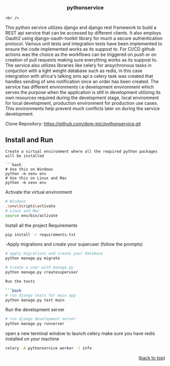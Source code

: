 
<h3 align="center">pythonservice</h3>

    
    <br />

This python service utilizes django and django rest framework to build a REST api service that can be accessed by different clients. It also employs Oauth2 using django-oauth-toolkit 
library for much a secure authentication protocol. Various unit tests and integration tests have been implemented to ensure the code implemented works as its suppost to. For CI/CD 
github actions was the choice as the workflows can be triggered on push or on creation of pull requests making sure everything works as its suppost to. The service also utilizes libraries like celery for ansychronous tasks in conjuction with a light weight database such as redis, in this case intergration with africa's talking sms api a celery task was created that handles sending of sms notification once an order has been created. 
The service has different environments i.e development environment which serves the purpose when the application is still in development utilizing its own resources required during the development stage, local environment for local development, production environment for production use cases. This environments help prevent much conflicts later on during the service development. 



<!-- GETTING STARTED -->

Clone Repository:
https://github.com/dom-inic/pythonservice.git
## Install and Run
```
Create a virtual environment where all the required python packages will be installed

```bash
# Use this on Windows
python -m venv env
# Use this on Linux and Mac
python -m venv env
```
Activate the virtual environment

```bash
# Windows
.\env\Scripts\activate
# Linux and Mac
source env/bin/activate
```
Install all the project Requirements
```bash
pip install -r requirements.txt
```
-Apply migrations and create your superuser (follow the prompts)

```bash
# apply migrations and create your database
python manage.py migrate

# Create a user with manage.py
python manage.py createsuperuser

Run the tests

```bash
# run django tests for main app
python manage.py test main
```


Run the development server

```bash
# run django development server
python manage.py runserver
``` 

open a new terminal window to launch celery
make sure you have redis installed on your machine

```bash
celery -A pythonservice worker -l info
``` 

<p align="right">(<a href="#readme-top">back to top</a>)</p>



